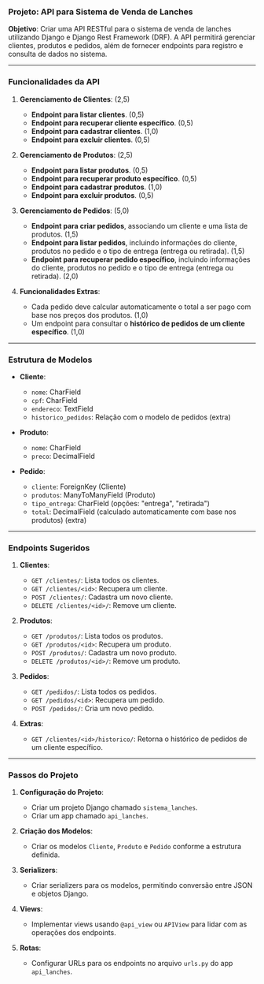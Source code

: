### Projeto: API para Sistema de Venda de Lanches

**Objetivo**: Criar uma API RESTful para o sistema de venda de lanches utilizando Django e Django Rest Framework (DRF). A API permitirá gerenciar clientes, produtos e pedidos, além de fornecer endpoints para registro e consulta de dados no sistema.

---

### Funcionalidades da API

1. **Gerenciamento de Clientes**: (2,5)
    - **Endpoint para listar clientes**. (0,5)
    - **Endpoint para recuperar cliente específico**. (0,5)
    - **Endpoint para cadastrar clientes**. (1,0)
    - **Endpoint para excluir clientes**. (0,5)

2. **Gerenciamento de Produtos**: (2,5)
    - **Endpoint para listar produtos**. (0,5)
    - **Endpoint para recuperar produto específico**. (0,5)
    - **Endpoint para cadastrar produtos**. (1,0)
    - **Endpoint para excluir produtos**. (0,5)

3. **Gerenciamento de Pedidos**: (5,0)
    - **Endpoint para criar pedidos**, associando um cliente e uma lista de produtos. (1,5)
    - **Endpoint para listar pedidos**, incluindo informações do cliente, produtos no pedido e o tipo de entrega (entrega ou retirada). (1,5)
    - **Endpoint para recuperar pedido específico**, incluindo informações do cliente, produtos no pedido e o tipo de entrega (entrega ou retirada). (2,0)

4. **Funcionalidades Extras**:
    - Cada pedido deve calcular automaticamente o total a ser pago com base nos preços dos produtos. (1,0)
    - Um endpoint para consultar o **histórico de pedidos de um cliente específico**. (1,0)

---

### Estrutura de Modelos

- **Cliente**:
    - `nome`: CharField
    - `cpf`: CharField
    - `endereco`: TextField
    - `historico_pedidos`: Relação com o modelo de pedidos (extra)

- **Produto**:
    - `nome`: CharField
    - `preco`: DecimalField

- **Pedido**:
    - `cliente`: ForeignKey (Cliente)
    - `produtos`: ManyToManyField (Produto)
    - `tipo_entrega`: CharField (opções: "entrega", "retirada")
    - `total`: DecimalField (calculado automaticamente com base nos produtos) (extra)

---

### Endpoints Sugeridos

1. **Clientes**:
    - `GET /clientes/`: Lista todos os clientes.
    - `GET /clientes/<id>`: Recupera um cliente.
    - `POST /clientes/`: Cadastra um novo cliente.
    - `DELETE /clientes/<id>/`: Remove um cliente.

2. **Produtos**:
    - `GET /produtos/`: Lista todos os produtos.
    - `GET /produtos/<id>`: Recupera um produto.
    - `POST /produtos/`: Cadastra um novo produto.
    - `DELETE /produtos/<id>/`: Remove um produto.

3. **Pedidos**:
    - `GET /pedidos/`: Lista todos os pedidos.
    - `GET /pedidos/<id>`: Recupera um pedido.
    - `POST /pedidos/`: Cria um novo pedido.

4. **Extras**:
    - `GET /clientes/<id>/historico/`: Retorna o histórico de pedidos de um cliente específico.

---

### Passos do Projeto

1. **Configuração do Projeto**:
    - Criar um projeto Django chamado `sistema_lanches`.
    - Criar um app chamado `api_lanches`.

2. **Criação dos Modelos**:
    - Criar os modelos `Cliente`, `Produto` e `Pedido` conforme a estrutura definida.

3. **Serializers**:
    - Criar serializers para os modelos, permitindo conversão entre JSON e objetos Django.

4. **Views**:
    - Implementar views usando `@api_view` ou `APIView` para lidar com as operações dos endpoints.

5. **Rotas**:
    - Configurar URLs para os endpoints no arquivo `urls.py` do app `api_lanches`.
